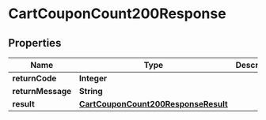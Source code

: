 

# CartCouponCount200Response

## Properties

Name | Type | Description | Notes
------------ | ------------- | ------------- | -------------
**returnCode** | **Integer** |  |  [optional]
**returnMessage** | **String** |  |  [optional]
**result** | [**CartCouponCount200ResponseResult**](CartCouponCount200ResponseResult.md) |  |  [optional]




